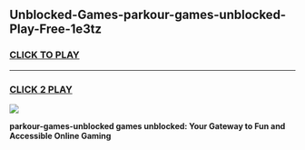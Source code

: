
## Unblocked-Games-parkour-games-unblocked-Play-Free-1e3tz
<h3>
<a href="https://premium76.site?title=parkour-games-unblocked&ref=10A">CLICK TO PLAY</a></h3>
<hr>

<h3>
<a href="https://premium76.site?title=parkour-games-unblocked&ref=10A">CLICK 2 PLAY</a>
  
</h3>

<a href="https://premium76.site?title=parkour-games-unblocked&ref=10A"><img src="https://clearcache.store/games.png"></a>


**parkour-games-unblocked games unblocked: Your Gateway to Fun and Accessible Online Gaming**
